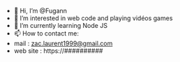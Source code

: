 - 👋 Hi, I’m @Fugann
- 👀 I’m interested in web code and playing vidéos games
- 🌱 I’m currently learning Node JS
- 📫 How to contact me: 
- mail : zac.laurent1999@gmail.com
- web site : https://##########

<!---
Fugann/Fugann is a ✨ special ✨ repository because its `README.md` (this file) appears on your GitHub profile.
You can click the Preview link to take a look at your changes.
--->
